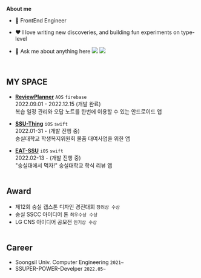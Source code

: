 <!-- ### Hi there 👋 -->

**About me** 

- 💼 FrontEnd Engineer 

<!--  - 📈 Built github-readme-stats, verlyjs and more, **50m+** hits • **50K** stars on GitHub -->

- ❤️ I love writing new discoveries, and building fun experiments on type-level

- 💬 Ask me about anything here <a href="mailto:jiwoo020801@gmail.com"><img src="https://img.shields.io/badge/Mail-FC6B4C?style=flat-square&logo=Gmail&logoColor=white&link=mailto:rlatjsghks4647@naver.com"/></a> 
<a href="https://velog.io/@cjiu0201"><img src="https://img.shields.io/badge/Velog-7F7F7F?style=flat-square&logo=Velog&logoColor=white&link=https://velog.io/@daniel4647"/></a>

</br>


## MY SPACE

- [**ReviewPlanner**](https://github.com/2022SSUAndroid/ReviewPlanner)  `AOS` `firebase` </br>
2022.09.01 - 2022.12.15 (개발 완료) </br>
복습 일정 관리와 오답 노트를 한번에 이용할 수 있는 안드로이드 앱  </br>

- [**SSU-Thing**](https://github.com/SSU-Thing)  `iOS` `swift` </br>
2022.01-31 - (개발 진행 중) </br>
숭실대학교 학생복지위원회 물품 대여사업을 위한 앱  </br>


- [**EAT-SSU**](https://github.com/EAT-SSU)  `iOS` `swift` </br>
2022.02-13 - (개발 진행 중) </br>
"숭실대에서 먹자!" 숭실대학교 학식 리뷰 앱  </br></br>


## Award
- 제12회 숭실 캡스톤 디자인 경진대회 `장려상 수상` </br>
- 숭실 SSCC 아이디어 톤 `최우수상 수상` </br>
- LG CNS 아이디어 공모전 `인기상 수상` </br></br>


## Career
- Soongsil Univ. Computer Engineering `2021~ `
- SSUPER-POWER-Develper `2022.05~ `
